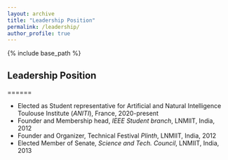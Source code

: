 ```yaml
---
layout: archive
title: "Leadership Position"
permalink: /leadership/
author_profile: true
---
```


{% include base_path %}

## Leadership Position
======

* Elected as Student representative for Artificial and Natural Intelligence Toulouse Institute (*ANITI*), France, 2020-present
* Founder and Membership head, *IEEE Student branch*, LNMIIT, India, 2012
* Founder and Organizer, Technical Festival *Plinth*, LNMIIT, India, 2012 
* Elected Member of Senate, *Science and Tech. Council*, LNMIIT, India, 2013 

